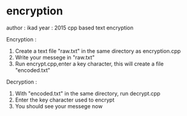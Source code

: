 # encryption
author : ikad
year : 2015
cpp based text encryption

Encryption :
1. Create a text file "raw.txt" in the same directory as encryption.cpp
2. Write your messege in "raw.txt"
3. Run encrypt.cpp,enter a key character, this will create a file "encoded.txt"

Decryption :
1. With "encoded.txt" in the same directory, run decrypt.cpp
2. Enter the key character used to encrypt
3. You should see your messege now
